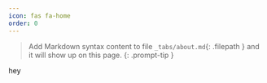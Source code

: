 ```yaml
---
icon: fas fa-home
order: 0
---
```


> Add Markdown syntax content to file `_tabs/about.md`{: .filepath } and it will show up on this page.
{: .prompt-tip }

hey
